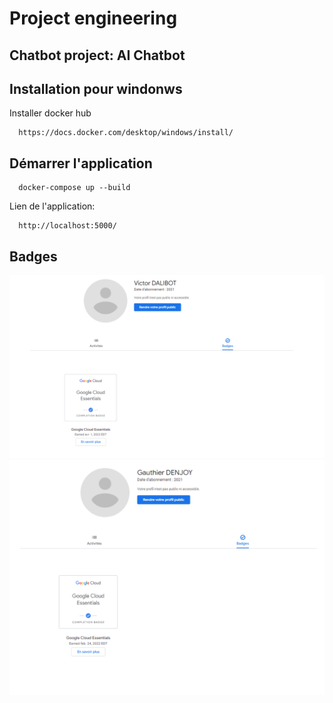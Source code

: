 # Project engineering

## Chatbot project: AI Chatbot

## Installation pour windonws

Installer docker hub
    
      https://docs.docker.com/desktop/windows/install/
  
## Démarrer l'application

      docker-compose up --build

Lien de l'application:

      http://localhost:5000/
      
      
## Badges
![alt text](https://github.com/Ixedos/codechatbot/blob/main/victorbadge.PNG)
![alt text](https://github.com/Ixedos/codechatbot/blob/main/gauthierbadge.PNG)
